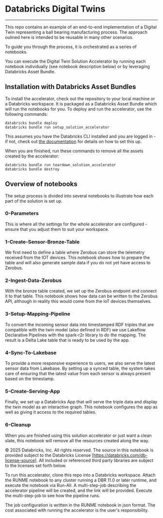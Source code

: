# Databricks Digital Twins
---
This repo contains an example of an end-to-end implementation of a Digital Twin
representing a ball bearing manufacturing process. The approach oulined here is
intended to be reusable in many other scenarios.

To guide you through the process, it is orchestrated as a series of notebooks.

You can execute the Digital Twin Solution Accelerator by running each notebook individually (see notebook description below) or by leveraging Databricks Asset Bundle.

## Installation with Databricks Asset Bundles
To install the accelerator, check out the repository to your local machine or a
Databricks workspace. It is packaged as a Databricks Asset Bundle which will run
the notebooks for you. To deploy and run the accelerator, use the following commands:

```shell
databricks bundle deploy
databricks bundle run setup_solution_accelerator
```

This assumes you have the Databricks CLI installed and you are logged in - if not,
check out [the documentation](https://docs.databricks.com/aws/en/dev-tools/cli/install)
for details on how to set this up.

When you are finished, run these commands to remove all the assets created by the
accelerator:

```shell
databricks bundle run teardown_solution_accelerator
databricks bundle destroy
```

## Overview of notebooks

The setup process is divided into several notebooks to illustrate how each part of
the solution is set up.

### 0-Parameters
This is where all the settings for the whole accelerator are configured - ensure
that you adjust them to suit your workspace.

### 1-Create-Sensor-Bronze-Table
We first need to define a table where Zerobus can store the telemetry received from
the IOT devices. This notebook shows how to prepare the table and will also generate
sample data if you do not yet have access to Zerobus.

### 2-Ingest-Data-Zerobus
With the bronze table created, we set up the Zerobus endpoint and connect it to that
table. This notebook shows how data can be written to the Zerobus API, although in
reality this would come from the IoT devices themselves.

### 3-Setup-Mapping-Pipeline
To convert the incoming sensor data into timestamped RDF triples that are compatible
with the twin model (also defined in RDF) we use Lakeflow Declarative Pipelines with
the spark-r2r library to do the mapping. The result is a Delta Lake table that is
ready to be used by the app.

### 4-Sync-To-Lakebase
To provide a more responsive experience to users, we also serve the latest sensor data
from Lakebase. By setting up a synced table, the system takes care of ensuring that the
latest value from each sensor is always present based on the timestamp.

### 5-Create-Serving-App
Finally, we set up a Databricks App that will serve the triple data and display the
twin model as an interactive graph. This notebook configures the app as well as giving
it access to the required tables.

### 6-Cleanup
When you are finished using this solution accelerator or just want a clean slate, this
notebook will remove all the resources created along the way.



&copy; 2025 Databricks, Inc. All rights reserved. The source in this notebook is provided subject to the Databricks License [https://databricks.com/db-license-source].  All included or referenced third party libraries are subject to the licenses set forth below.

To run this accelerator, clone this repo into a Databricks workspace. Attach the RUNME notebook to any cluster running a DBR 11.0 or later runtime, and execute the notebook via Run-All. A multi-step-job describing the accelerator pipeline will be created, and the link will be provided. Execute the multi-step-job to see how the pipeline runs.

The job configuration is written in the RUNME notebook in json format. The cost associated with running the accelerator is the user's responsibility.

